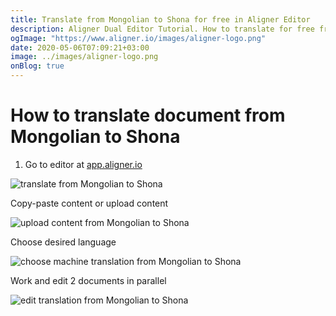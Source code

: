 ```yaml
---
title: Translate from Mongolian to Shona for free in Aligner Editor
description: Aligner Dual Editor Tutorial. How to translate for free from Mongolian to Shona. Aligner is multilingual document management platform. 
ogImage: "https://www.aligner.io/images/aligner-logo.png"
date: 2020-05-06T07:09:21+03:00
image: ../images/aligner-logo.png
onBlog: true
---
```


# How to translate document from Mongolian to Shona

1. Go to editor at [app.aligner.io](https://app.aligner.io "Aligner App web page")

![translate from Mongolian to Shona](../aligner-blank-editor.png "translate from Mongolian to Shona")

Copy-paste content or upload content

![upload content from Mongolian to Shona](../aligner-uploaded-document.png "upload content from Mongolian to Shona")

Choose desired language

![choose machine translation from Mongolian to Shona](../aligner-language-dropdown.png "choose machine translation from Mongolian to Shona")

Work and edit 2 documents in parallel

![edit translation from Mongolian to Shona](../aligner-double-sitded-editor.png "edit translation from Mongolian to Shona")

